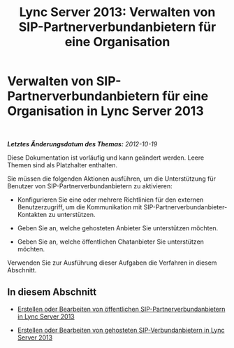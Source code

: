 ﻿---
title: 'Lync Server 2013: Verwalten von SIP-Partnerverbundanbietern für eine Organisation'
TOCTitle: Verwalten von SIP-Partnerverbundanbietern für eine Organisation
ms:assetid: c78d7e9b-c496-40c6-9249-06ced9cb87f3
ms:mtpsurl: https://technet.microsoft.com/de-de/library/JJ552455(v=OCS.15)
ms:contentKeyID: 49295369
ms.date: 05/19/2016
mtps_version: v=OCS.15
ms.translationtype: HT
---

# Verwalten von SIP-Partnerverbundanbietern für eine Organisation in Lync Server 2013

 

_**Letztes Änderungsdatum des Themas:** 2012-10-19_

Diese Dokumentation ist vorläufig und kann geändert werden. Leere Themen sind als Platzhalter enthalten.

Sie müssen die folgenden Aktionen ausführen, um die Unterstützung für Benutzer von SIP-Partnerverbundanbietern zu aktivieren:

  - Konfigurieren Sie eine oder mehrere Richtlinien für den externen Benutzerzugriff, um die Kommunikation mit SIP-Partnerverbundanbieter-Kontakten zu unterstützen.

  - Geben Sie an, welche gehosteten Anbieter Sie unterstützen möchten.

  - Geben Sie an, welche öffentlichen Chatanbieter Sie unterstützen möchten.

Verwenden Sie zur Ausführung dieser Aufgaben die Verfahren in diesem Abschnitt.

## In diesem Abschnitt

  - [Erstellen oder Bearbeiten von öffentlichen SIP-Partnerverbundanbietern in Lync Server 2013](lync-server-2013-create-or-edit-public-sip-federated-providers.md)

  - [Erstellen oder Bearbeiten von gehosteten SIP-Verbundanbietern in Lync Server 2013](lync-server-2013-create-or-edit-hosted-sip-federated-providers.md)

